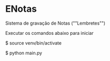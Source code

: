 # ENotas
Sistema de gravação de Notas (""Lembretes"")

Executar os comandos abaixo para iniciar

$ source venv/bin/activate

$ python main.py
